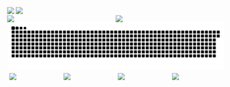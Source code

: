 <img src="https://github-readme-stats.vercel.app/api?username=CHB-learner&show_icons=true&theme=tokyonight" /> 
<img src="https://github-stats.ubrong.com/api/top-langs/?username=CHB-learner&layout=compact&theme=tokyonight" />



<div>
  <img src="https://stats.justsong.cn/api/github?username=CHB-learner&theme=dark&lang=zh-CN" style="float: left; width: 50%;" />
  <img src="https://stats.justsong.cn/api/bilibili/?id=82123444&theme=dark&lang=zh-CN" style="float: right; width: 50%;" />
</div>




<picture>
  <source media="(prefers-color-scheme: dark)" srcset="https://raw.githubusercontent.com/CHB-learner/CHB-learner/output/github-contribution-grid-snake-dark.svg">
  <source media="(prefers-color-scheme: light)" srcset="https://raw.githubusercontent.com/CHB-learner/CHB-learner/output/github-contribution-grid-snake.svg">
  <img alt="github contribution grid snake animation" src="https://raw.githubusercontent.com/CHB-learner/CHB-learner/output/github-contribution-grid-snake.svg">
</picture>


<style>
  .image-container {
    display: flex;
    flex-wrap: wrap;
  }

  .image-container img {
    flex: 1;
    margin: 5px;
  }
</style>

<div class="image-container">
  <img src="https://github-readme-stats.vercel.app/api?username=CHB-learner&show_icons=true&theme=tokyonight" />
  <img src="https://github-stats.ubrong.com/api/top-langs/?username=CHB-learner&layout=compact&theme=tokyonight" />
  <img src="https://stats.justsong.cn/api/github?username=CHB-learner&theme=dark&lang=zh-CN" />
  <img src="https://stats.justsong.cn/api/bilibili/?id=82123444&theme=dark&lang=zh-CN" />
</div>

